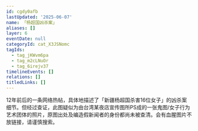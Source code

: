 ```yaml
---
id: cgdy0afb
lastUpdated: '2025-06-07'
name: 「杨超国凶杀案」
aliases: []
layer: 6
eventDate: null
categoryId: cat_X3JSNomc
tagIds:
  - tag_jKWvm6pa
  - tag_m2cLNuOr
  - tag_6irejv37
timelineEvents: []
relations: []
titledLinks: []
---
```

12年前后的一条网络热帖，具体地描述了「新疆杨超国杀害16位女子」的凶杀案细节。但经过查证，此图疑似为由台湾某夜店宣传图所PS成的一张鬼图/女子行为艺术团体的照片，原图出处及编造假新闻者的身份都尚未被查清。会有血腥图片不放链接，请谨慎搜索。
